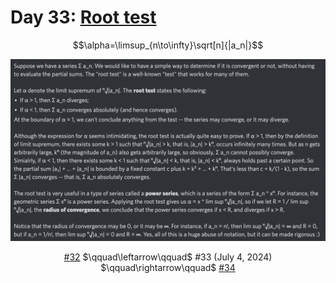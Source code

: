 # Day 33: [Root test](https://en.wikipedia.org/wiki/Root_test)

$$\alpha=\limsup_{n\to\infty}\sqrt[n]{|a_n|}$$

<picture><img alt="Day 33" src="0033.png"></picture>

<center><a href="0032.html">#32</a> $\qquad\leftarrow\qquad$ #33 (July 4, 2024) $\qquad\rightarrow\qquad$ <a href="0034.html">#34</a></center>